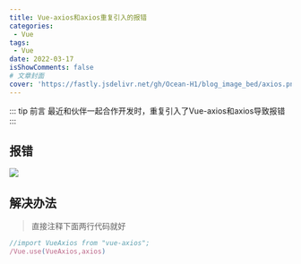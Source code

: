 ```yaml
---
title: Vue-axios和axios重复引入的报错
categories: 
 - Vue
tags: 
 - Vue
date: 2022-03-17
isShowComments: false
# 文章封面
cover: 'https://fastly.jsdelivr.net/gh/Ocean-H1/blog_image_bed/axios.png'
---
```

::: tip 前言
最近和伙伴一起合作开发时，重复引入了Vue-axios和axios导致报错
:::

## 报错

![](https://fastly.jsdelivr.net/gh/Ocean-H1/blog_image_bed/202303051714181.png)

## 解决办法

> 直接注释下面两行代码就好

```javascript
//import VueAxios from "vue-axios";
/Vue.use(VueAxios,axios)
```

